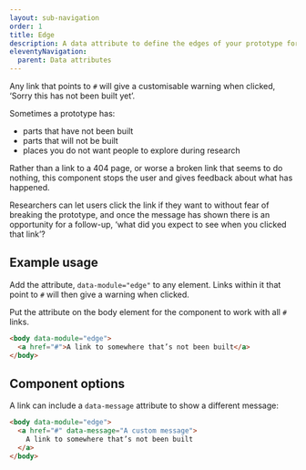 ```yaml
---
layout: sub-navigation
order: 1
title: Edge
description: A data attribute to define the edges of your prototype for research.
eleventyNavigation:
  parent: Data attributes
---
```


Any link that points to `#` will give a customisable warning when clicked, ‘Sorry this has not been built yet’.

Sometimes a prototype has:

- parts that have not been built
- parts that will not be built
- places you do not want people to explore during research

Rather than a link to a 404 page, or worse a broken link that seems to do nothing, this component stops the user and gives feedback about what has happened.

Researchers can let users click the link if they want to without fear of breaking the prototype, and once the message has shown there is an opportunity for a follow-up, ‘what did you expect to see when you clicked that link’?

## Example usage

Add the attribute, `data-module="edge"` to any element. Links within it that point to `#` will then give a warning when clicked.

Put the attribute on the body element for the component to work with all `#` links.

```html
<body data-module="edge">
  <a href="#">A link to somewhere that’s not been built</a>
</body>
```

## Component options

A link can include a `data-message` attribute to show a different message:

```html
<body data-module="edge">
  <a href="#" data-message="A custom message">
    A link to somewhere that’s not been built
  </a>
</body>
```
